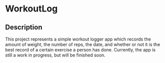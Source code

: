 # WorkoutLog

Description
-----------
This project represents a simple workout logger app which records the amount of weight, the number of reps,
the date, and whether or not it is the best record of a certain exercise a person has done. 
Currently, the app is still a work in progress, but will be finished soon.
